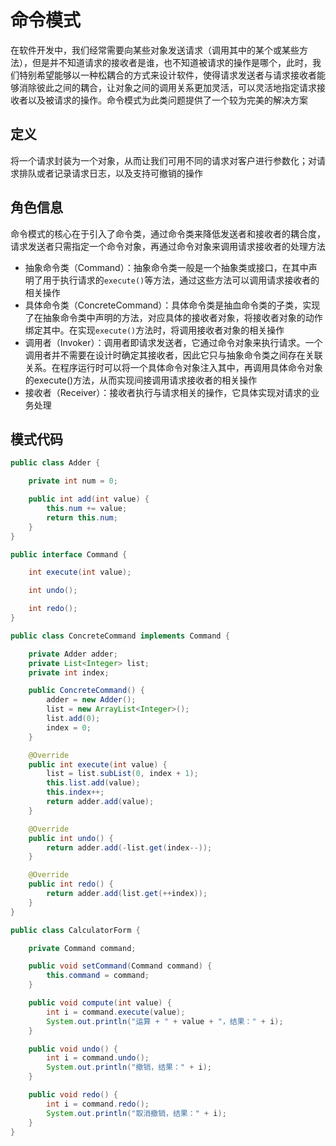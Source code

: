 # 命令模式
在软件开发中，我们经常需要向某些对象发送请求（调用其中的某个或某些方法），但是并不知道请求的接收者是谁，也不知道被请求的操作是哪个，此时，我们特别希望能够以一种松耦合的方式来设计软件，使得请求发送者与请求接收者能够消除彼此之间的耦合，让对象之间的调用关系更加灵活，可以灵活地指定请求接收者以及被请求的操作。命令模式为此类问题提供了一个较为完美的解决方案

## 定义
将一个请求封装为一个对象，从而让我们可用不同的请求对客户进行参数化；对请求排队或者记录请求日志，以及支持可撤销的操作

## 角色信息
命令模式的核心在于引入了命令类，通过命令类来降低发送者和接收者的耦合度，请求发送者只需指定一个命令对象，再通过命令对象来调用请求接收者的处理方法

* 抽象命令类（Command）：抽象命令类一般是一个抽象类或接口，在其中声明了用于执行请求的`execute()`等方法，通过这些方法可以调用请求接收者的相关操作
* 具体命令类（ConcreteCommand）：具体命令类是抽血命令类的子类，实现了在抽象命令类中声明的方法，对应具体的接收者对象，将接收者对象的动作绑定其中。在实现`execute()`方法时，将调用接收者对象的相关操作
* 调用者（Invoker）：调用者即请求发送者，它通过命令对象来执行请求。一个调用者并不需要在设计时确定其接收者，因此它只与抽象命令类之间存在关联关系。在程序运行时可以将一个具体命令对象注入其中，再调用具体命令对象的execute()方法，从而实现间接调用请求接收者的相关操作
* 接收者（Receiver）：接收者执行与请求相关的操作，它具体实现对请求的业务处理

## 模式代码





















```java
public class Adder {

    private int num = 0;

    public int add(int value) {
        this.num += value;
        return this.num;
    }
}
```

```java
public interface Command {

    int execute(int value);

    int undo();

    int redo();
}
```

```java
public class ConcreteCommand implements Command {

    private Adder adder;
    private List<Integer> list;
    private int index;

    public ConcreteCommand() {
        adder = new Adder();
        list = new ArrayList<Integer>();
        list.add(0);
        index = 0;
    }

    @Override
    public int execute(int value) {
        list = list.subList(0, index + 1);
        this.list.add(value);
        this.index++;
        return adder.add(value);
    }

    @Override
    public int undo() {
        return adder.add(-list.get(index--));
    }

    @Override
    public int redo() {
        return adder.add(list.get(++index));
    }
}
```

```java
public class CalculatorForm {

    private Command command;

    public void setCommand(Command command) {
        this.command = command;
    }

    public void compute(int value) {
        int i = command.execute(value);
        System.out.println("运算 + " + value + "，结果：" + i);
    }

    public void undo() {
        int i = command.undo();
        System.out.println("撤销，结果：" + i);
    }

    public void redo() {
        int i = command.redo();
        System.out.println("取消撤销，结果：" + i);
    }
}
```
